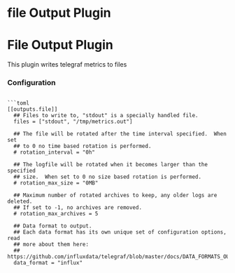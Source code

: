 # file Output Plugin
# File Output Plugin

This plugin writes telegraf metrics to files

### Configuration
```

```toml
[[outputs.file]]
  ## Files to write to, "stdout" is a specially handled file.
  files = ["stdout", "/tmp/metrics.out"]

  ## The file will be rotated after the time interval specified.  When set
  ## to 0 no time based rotation is performed.
  # rotation_interval = "0h"

  ## The logfile will be rotated when it becomes larger than the specified
  ## size.  When set to 0 no size based rotation is performed.
  # rotation_max_size = "0MB"

  ## Maximum number of rotated archives to keep, any older logs are deleted.
  ## If set to -1, no archives are removed.
  # rotation_max_archives = 5

  ## Data format to output.
  ## Each data format has its own unique set of configuration options, read
  ## more about them here:
  ## https://github.com/influxdata/telegraf/blob/master/docs/DATA_FORMATS_OUTPUT.md
  data_format = "influx"
```
